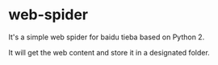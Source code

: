 # web-spider

It's a simple web spider for baidu tieba based on Python 2.

It will get the web content and store it in a designated folder.
